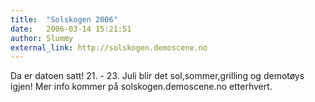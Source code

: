 ```yaml
---
title:  "Solskogen 2006"
date:   2006-03-14 15:21:51
author: Slummy
external_link: http://solskogen.demoscene.no
---
```

Da er datoen satt! 21. - 23. Juli blir det sol,sommer,grilling og
demotøys igjen! Mer info kommer på solskogen.demoscene.no etterhvert.


